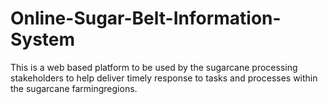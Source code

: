 # Online-Sugar-Belt-Information-System
This is a web based platform to be used by the sugarcane processing stakeholders to help deliver timely response to tasks and processes within the sugarcane farmingregions.
